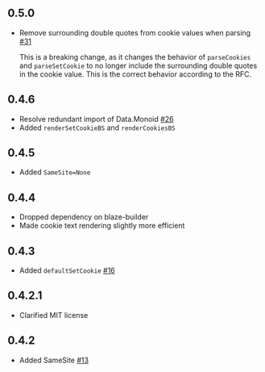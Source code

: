 ## 0.5.0

* Remove surrounding double quotes from cookie values when parsing [#31](https://github.com/snoyberg/cookie/pull/31)

  This is a breaking change, as it changes the behavior of `parseCookies` and `parseSetCookie` to no
  longer include the surrounding double quotes in the cookie value. This is the correct behavior
  according to the RFC.

## 0.4.6

* Resolve redundant import of Data.Monoid [#26](https://github.com/snoyberg/cookie/pull/26)
* Added `renderSetCookieBS` and `renderCookiesBS`

## 0.4.5

* Added `SameSite=None`

## 0.4.4

* Dropped dependency on blaze-builder
* Made cookie text rendering slightly more efficient

## 0.4.3

* Added `defaultSetCookie` [#16](https://github.com/snoyberg/cookie/pull/16)

## 0.4.2.1

* Clarified MIT license

## 0.4.2

* Added SameSite [#13](https://github.com/snoyberg/cookie/pull/13)
